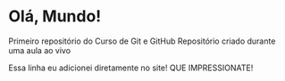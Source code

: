 # Olá, Mundo!
 Primeiro repositório do Curso de Git e GitHub
Repositório criado durante uma aula ao vivo

Essa linha eu adicionei diretamente no site! QUE IMPRESSIONATE!
